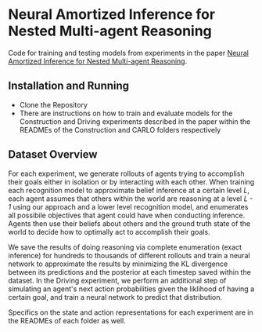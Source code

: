 # Neural Amortized Inference for Nested Multi-agent Reasoning

Code for training and testing models from experiments in the paper [Neural Amortized Inference for Nested Multi-agent Reasoning](https://arxiv.org/pdf/2308.11071.pdf). 

## Installation and Running

- Clone the Repository
- There are instructions on how to train and evaluate models for the Construction and Driving experiments described in the paper within the READMEs of the Construction and CARLO folders respectively

## Dataset Overview

For each experiment, we generate rollouts of agents trying to accomplish their goals either in isolation or by interacting with each other. When training each recognition model to approximate belief inference at a certain level *L*, each agent assumes that others within the world are reasoning at a level *L - 1* using our approach and a lower level recognition model, and enumerates all possibile objectives that agent could have when conducting inference. Agents then use their beliefs about others and the ground truth state of the world to decide how to optimally act to accomplish their goals. 

We save the results of doing reasoning via complete enumeration (exact inference) for hundreds to thousands of different rollouts and train a neural network to approximate the results by minimizing the KL divergence between its predictions and the posterior at each timestep saved within the dataset. In the Driving experiment, we perform an additional step of simulating an agent's next action probabilities given the liklihood of having a certain goal, and train a neural network to predict that distribution.

Specifics on the state and action representations for each experiment are in the READMEs of each folder as well.